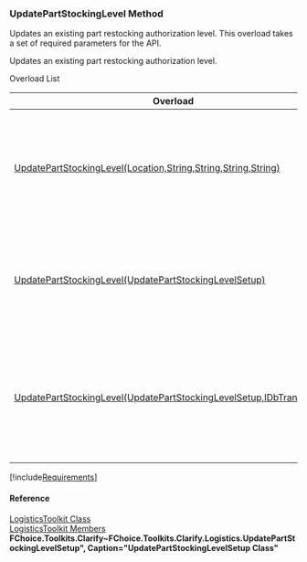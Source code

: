 ﻿### UpdatePartStockingLevel Method

Updates an existing part restocking authorization level. This overload takes a set of required parameters for the API.

Updates an existing part restocking authorization level.

Overload List

| Overload | Description |
| --- | --- |
| [UpdatePartStockingLevel(Location,String,String,String,String)](FChoice.Toolkits.Clarify~FChoice.Toolkits.Clarify.Logistics.LogisticsToolkit~UpdatePartStockingLevel(Location,String,String,String,String).md) | Updates an existing part restocking authorization level. This overload takes a set of required parameters for the API.   |
| [UpdatePartStockingLevel(UpdatePartStockingLevelSetup)](FChoice.Toolkits.Clarify~FChoice.Toolkits.Clarify.Logistics.LogisticsToolkit~UpdatePartStockingLevel(UpdatePartStockingLevelSetup).md) | Updates an existing part restocking authorization level. This overload takes a setup object.   |
| [UpdatePartStockingLevel(UpdatePartStockingLevelSetup,IDbTransaction)](FChoice.Toolkits.Clarify~FChoice.Toolkits.Clarify.Logistics.LogisticsToolkit~UpdatePartStockingLevel(UpdatePartStockingLevelSetup,IDbTransaction).md) | Updates an existing part restocking authorization level. This overload takes a setup object and a database transaction.   |

[!include[Requirements](../partials/requirements.md)]



#### Reference

[LogisticsToolkit Class](FChoice.Toolkits.Clarify~FChoice.Toolkits.Clarify.Logistics.LogisticsToolkit.md)  
[LogisticsToolkit Members](FChoice.Toolkits.Clarify~FChoice.Toolkits.Clarify.Logistics.LogisticsToolkit_members.md)  
**FChoice.Toolkits.Clarify~FChoice.Toolkits.Clarify.Logistics.UpdatePartStockingLevelSetup", Caption="UpdatePartStockingLevelSetup Class"**